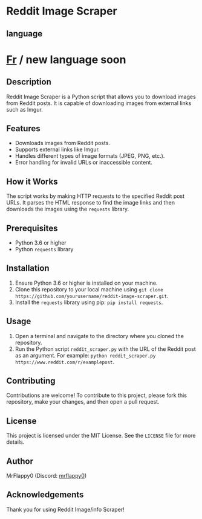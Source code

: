 # Reddit Image Scraper   

## language 

# [Fr](https://github.com/MrFlappy0/Reddit-Crawler/blob/main/readme/README%20FR.md) / new language soon

## Description

Reddit Image Scraper is a Python script that allows you to download images from Reddit posts. It is capable of downloading images from external links such as Imgur.

## Features

- Downloads images from Reddit posts.
- Supports external links like Imgur.
- Handles different types of image formats (JPEG, PNG, etc.).
- Error handling for invalid URLs or inaccessible content.

## How it Works

The script works by making HTTP requests to the specified Reddit post URLs. It parses the HTML response to find the image links and then downloads the images using the `requests` library.

## Prerequisites

- Python 3.6 or higher
- Python `requests` library

## Installation

1. Ensure Python 3.6 or higher is installed on your machine.
2. Clone this repository to your local machine using `git clone https://github.com/yourusername/reddit-image-scraper.git`.
3. Install the `requests` library using pip: `pip install requests`.

## Usage

1. Open a terminal and navigate to the directory where you cloned the repository.
2. Run the Python script `reddit_scraper.py` with the URL of the Reddit post as an argument. For example: `python reddit_scraper.py https://www.reddit.com/r/examplepost`.

## Contributing

Contributions are welcome! To contribute to this project, please fork this repository, make your changes, and then open a pull request.

## License

This project is licensed under the MIT License. See the `LICENSE` file for more details.

## Author

MrFlappy0 (Discord: [mrflappy0](https://discord.com/users/mrflappy0))

## Acknowledgements

Thank you for using Reddit Image/info Scraper!
